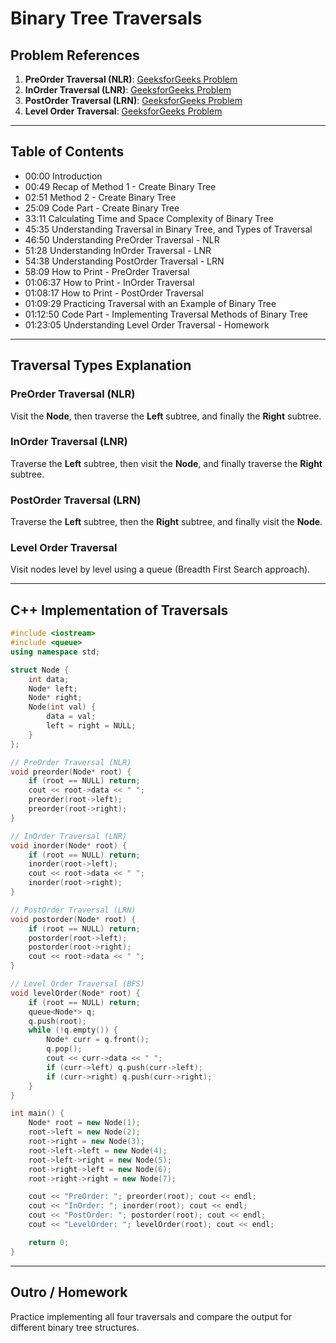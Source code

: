 # Binary Tree Traversals

## Problem References
1. **PreOrder Traversal (NLR)**: [GeeksforGeeks Problem](https://www.geeksforgeeks.org/problem...)
2. **InOrder Traversal (LNR)**: [GeeksforGeeks Problem](https://www.geeksforgeeks.org/problem...)
3. **PostOrder Traversal (LRN)**: [GeeksforGeeks Problem](https://www.geeksforgeeks.org/problem...)
4. **Level Order Traversal**: [GeeksforGeeks Problem](https://www.geeksforgeeks.org/problem...)

---

## Table of Contents
- 00:00 Introduction
- 00:49 Recap of Method 1 - Create Binary Tree
- 02:51 Method 2 - Create Binary Tree
- 25:09 Code Part - Create Binary Tree
- 33:11 Calculating Time and Space Complexity of Binary Tree
- 45:35 Understanding Traversal in Binary Tree, and Types of Traversal
- 46:50 Understanding PreOrder Traversal - NLR
- 51:28 Understanding InOrder Traversal - LNR
- 54:38 Understanding PostOrder Traversal - LRN
- 58:09 How to Print - PreOrder Traversal
- 01:06:37 How to Print - InOrder Traversal
- 01:08:17 How to Print - PostOrder Traversal
- 01:09:29 Practicing Traversal with an Example of Binary Tree
- 01:12:50 Code Part - Implementing Traversal Methods of Binary Tree
- 01:23:05 Understanding Level Order Traversal - Homework

---

## Traversal Types Explanation

### PreOrder Traversal (NLR)
Visit the **Node**, then traverse the **Left** subtree, and finally the **Right** subtree.

### InOrder Traversal (LNR)
Traverse the **Left** subtree, then visit the **Node**, and finally traverse the **Right** subtree.

### PostOrder Traversal (LRN)
Traverse the **Left** subtree, then the **Right** subtree, and finally visit the **Node**.

### Level Order Traversal
Visit nodes level by level using a queue (Breadth First Search approach).

---

## C++ Implementation of Traversals

```cpp
#include <iostream>
#include <queue>
using namespace std;

struct Node {
    int data;
    Node* left;
    Node* right;
    Node(int val) {
        data = val;
        left = right = NULL;
    }
};

// PreOrder Traversal (NLR)
void preorder(Node* root) {
    if (root == NULL) return;
    cout << root->data << " ";
    preorder(root->left);
    preorder(root->right);
}

// InOrder Traversal (LNR)
void inorder(Node* root) {
    if (root == NULL) return;
    inorder(root->left);
    cout << root->data << " ";
    inorder(root->right);
}

// PostOrder Traversal (LRN)
void postorder(Node* root) {
    if (root == NULL) return;
    postorder(root->left);
    postorder(root->right);
    cout << root->data << " ";
}

// Level Order Traversal (BFS)
void levelOrder(Node* root) {
    if (root == NULL) return;
    queue<Node*> q;
    q.push(root);
    while (!q.empty()) {
        Node* curr = q.front();
        q.pop();
        cout << curr->data << " ";
        if (curr->left) q.push(curr->left);
        if (curr->right) q.push(curr->right);
    }
}

int main() {
    Node* root = new Node(1);
    root->left = new Node(2);
    root->right = new Node(3);
    root->left->left = new Node(4);
    root->left->right = new Node(5);
    root->right->left = new Node(6);
    root->right->right = new Node(7);

    cout << "PreOrder: "; preorder(root); cout << endl;
    cout << "InOrder: "; inorder(root); cout << endl;
    cout << "PostOrder: "; postorder(root); cout << endl;
    cout << "LevelOrder: "; levelOrder(root); cout << endl;

    return 0;
}
```

---

## Outro / Homework
Practice implementing all four traversals and compare the output for different binary tree structures.
